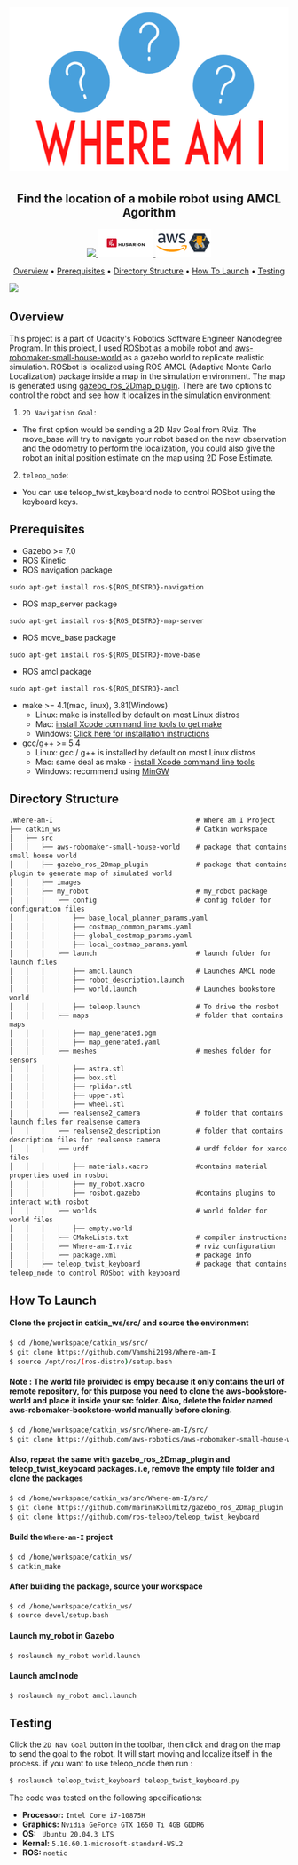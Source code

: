 <h1 align="center">
  <br>
 <img src="https://github.com/Vamshi2198/Where-am-I/blob/main/src/images/Project_Title.png">
  <br>
</h1>
  
<h2 align="center"> Find the location of a mobile robot using AMCL Agorithm</h2>
  
<p align="center">
  <a href="https://www.udacity.com/robotics">
     <img src="https://s3-us-west-1.amazonaws.com/udacity-robotics/Extra+Images/RoboND_flag.png">
  </a>
  <a href="https://husarion.com/manuals/rosbot/">
     <img src="https://github.com/Vamshi2198/Where-am-I/blob/main/src/images/husarion.jpg" width = "100" height = "50" >
  </a>
  <a href="https://aws.amazon.com/robomaker/">
     <img src="https://github.com/Vamshi2198/Where-am-I/blob/main/src/images/aws.png" width = "100" height = "50">
  </a>
</p>

<p align="center">
  <a href="#overview">Overview</a> •
  <a href="#prerequisites">Prerequisites</a> •
  <a href="#directory-structure">Directory Structure</a> •
  <a href="#how-to-launch">How To Launch</a> •
  <a href="#testing">Testing</a>
</p>


![](https://github.com/Vamshi2198/Go-Chase-it-/blob/main/Where-am-I-GIF.gif)

## Overview  
This project is a part of Udacity's Robotics Software Engineer Nanodegree Program. In this project, I used [ROSbot](https://github.com/husarion/rosbot_description) as a mobile robot and [aws-robomaker-small-house-world](https://github.com/aws-robotics/aws-robomaker-small-house-world) as a gazebo world to replicate realistic simulation. ROSbot is localized using ROS AMCL (Adaptive Monte Carlo Localization) package inside a map in the simulation environment. The map is generated using [gazebo_ros_2Dmap_plugin](https://github.com/marinaKollmitz/gazebo_ros_2Dmap_plugin). 
There are two options to control the robot and see how it localizes in the simulation environment: 

1. `2D Navigation Goal`:  
* The first option would be sending a 2D Nav Goal from RViz. The move_base will try to navigate your robot based on the new observation and the odometry to perform the localization, you could also give the robot an initial position estimate on the map using 2D Pose Estimate.

2. `teleop_node`:  
* You can use teleop_twist_keyboard node to control ROSbot using the keyboard keys. 

## Prerequisites
* Gazebo >= 7.0  
* ROS Kinetic  
* ROS navigation package  
```
sudo apt-get install ros-${ROS_DISTRO}-navigation
```
* ROS map_server package  
```
sudo apt-get install ros-${ROS_DISTRO}-map-server
```
* ROS move_base package  
```
sudo apt-get install ros-${ROS_DISTRO}-move-base
```
* ROS amcl package  
```
sudo apt-get install ros-${ROS_DISTRO}-amcl
```
* make >= 4.1(mac, linux), 3.81(Windows)
  * Linux: make is installed by default on most Linux distros
  * Mac: [install Xcode command line tools to get make](https://developer.apple.com/xcode/features/)
  * Windows: [Click here for installation instructions](http://gnuwin32.sourceforge.net/packages/make.htm)
* gcc/g++ >= 5.4
  * Linux: gcc / g++ is installed by default on most Linux distros
  * Mac: same deal as make - [install Xcode command line tools](https://developer.apple.com/xcode/features/)
  * Windows: recommend using [MinGW](http://www.mingw.org/)

## Directory Structure  
```
.Where-am-I                                    # Where am I Project
├── catkin_ws                                  # Catkin workspace
│   ├── src
│   │   ├── aws-robomaker-small-house-world    # package that contains small house world
│   │   ├── gazebo_ros_2Dmap_plugin            # package that contains plugin to generate map of simulated world
│   │   ├── images 
│   │   ├── my_robot                           # my_robot package 
│   │   │   ├── config                         # config folder for configuration files   
│   │   │   │   ├── base_local_planner_params.yaml
│   │   │   │   ├── costmap_common_params.yaml
│   │   │   │   ├── global_costmap_params.yaml
│   │   │   │   ├── local_costmap_params.yaml
│   │   │   ├── launch                         # launch folder for launch files  
│   │   │   │   ├── amcl.launch                # Launches AMCL node 
│   │   │   │   ├── robot_description.launch
│   │   │   │   ├── world.launch               # Launches bookstore world
│   │   │   │   ├── teleop.launch              # To drive the rosbot
│   │   │   ├── maps                           # folder that contains maps
│   │   │   │   ├── map_generated.pgm
│   │   │   │   ├── map_generated.yaml
│   │   │   ├── meshes                         # meshes folder for sensors
│   │   │   │   ├── astra.stl
│   │   │   │   ├── box.stl
│   │   │   │   ├── rplidar.stl
│   │   │   │   ├── upper.stl
│   │   │   │   ├── wheel.stl
│   │   │   ├── realsense2_camera              # folder that contains launch files for realsense camera
│   │   │   ├── realsense2_description         # folder that contains description files for realsense camera
│   │   │   ├── urdf                           # urdf folder for xarco files
│   │   │   │   ├── materials.xacro            #contains material properties used in rosbot
│   │   │   │   ├── my_robot.xacro             
│   │   │   │   ├── rosbot.gazebo              #contains plugins to interact with rosbot
│   │   │   ├── worlds                         # world folder for world files
│   │   │   │   ├── empty.world
│   │   │   ├── CMakeLists.txt                 # compiler instructions
│   │   │   ├── Where-am-I.rviz                # rviz configuration
│   │   │   ├── package.xml                    # package info
│   │   ├── teleop_twist_keyboard              # package that contains teleop_node to control ROSbot with keyboard
```
## How To Launch

#### Clone the project in catkin_ws/src/ and source the environment
```sh
$ cd /home/workspace/catkin_ws/src/
$ git clone https://github.com/Vamshi2198/Where-am-I
$ source /opt/ros/(ros-distro)/setup.bash
```
#### Note : The world file proivided is empy because it only contains the url of remote repository, for this purpose you need to clone the aws-bookstore-world and place it inside your src folder. Also, delete the folder named aws-robomaker-bookstore-world manually before cloning.
```sh
$ cd /home/workspace/catkin_ws/src/Where-am-I/src/
$ git clone https://github.com/aws-robotics/aws-robomaker-small-house-world
```
#### Also, repeat the same with gazebo_ros_2Dmap_plugin and teleop_twist_keyboard packages. i.e, remove the empty file folder and clone the packages
```sh
$ cd /home/workspace/catkin_ws/src/Where-am-I/src/
$ git clone https://github.com/marinaKollmitz/gazebo_ros_2Dmap_plugin
$ git clone https://github.com/ros-teleop/teleop_twist_keyboard
```
#### Build the `Where-am-I` project
```sh
$ cd /home/workspace/catkin_ws/ 
$ catkin_make
```
#### After building the package, source your workspace
```sh
$ cd /home/workspace/catkin_ws/
$ source devel/setup.bash
```
#### Launch my_robot in Gazebo
```sh
$ roslaunch my_robot world.launch
```
#### Launch amcl node 
```sh
$ roslaunch my_robot amcl.launch
```

## Testing
Click the `2D Nav Goal` button in the toolbar, then click and drag on the map to send the goal to the robot. It will start moving and localize itself in the process. if you want to use teleop_node then run :
```sh
$ roslaunch teleop_twist_keyboard teleop_twist_keyboard.py
```
The code was tested on the following specifications:
- **Processor:** `Intel Core i7-10875H`
- **Graphics:** `Nvidia GeForce GTX 1650 Ti 4GB GDDR6`
- **OS:** ` Ubuntu 20.04.3 LTS`
- **Kernal:** `5.10.60.1-microsoft-standard-WSL2`
- **ROS:** `noetic`


